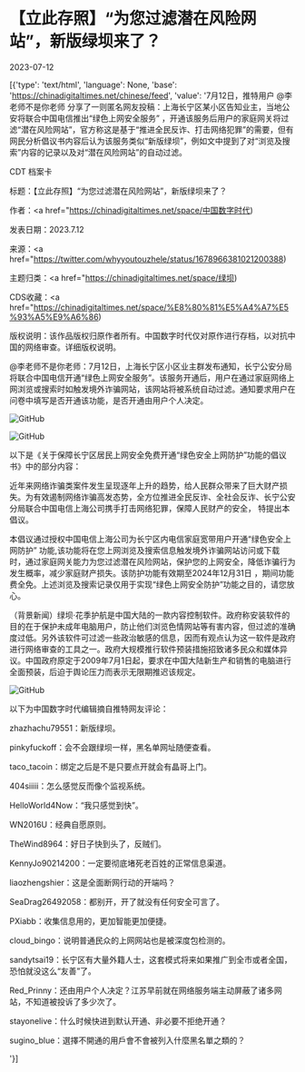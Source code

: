 # 【立此存照】“为您过滤潜在风险网站”，新版绿坝来了？

2023-07-12

[{'type': 'text/html', 'language': None, 'base': 'https://chinadigitaltimes.net/chinese/feed', 'value': '7月12日，推特用户 @李老师不是你老师 分享了一则匿名网友投稿：上海长宁区某小区告知业主，当地公安将联合中国电信推出“绿色上网安全服务” ，开通该服务后用户的家庭网关将过滤“潜在风险网站”，官方称这是基于“推进全民反诈、打击网络犯罪”的需要，但有网民分析倡议书内容后认为该服务类似“新版绿坝”，例如文中提到了对“浏览及搜索”内容的记录以及对“潜在风险网站”的自动过滤。



CDT 档案卡

标题：【立此存照】“为您过滤潜在风险网站”，新版绿坝来了？

作者：<a href="https://chinadigitaltimes.net/space/中国数字时代)

发表日期：2023.7.12

来源：<a href="https://twitter.com/whyyoutouzhele/status/1678966381021200388)

主题归类：<a href="https://chinadigitaltimes.net/space/绿坝)

CDS收藏：<a href="https://chinadigitaltimes.net/space/%E8%80%81%E5%A4%A7%E5%93%A5%E9%A6%86)

版权说明：该作品版权归原作者所有。中国数字时代仅对原作进行存档，以对抗中国的网络审查。详细版权说明。







@李老师不是你老师：7月12日，上海长宁区小区业主群发布通知，长宁公安分局将联合中国电信开通“绿色上网安全服务”。该服务开通后，用户在通过家庭网络上网浏览或搜索时如触发境外诈骗网站，该网站将被系统自动过滤。通知要求用户在问卷中填写是否开通该功能，是否开通由用户个人决定。



![GitHub](https://chinadigitaltimes.net/chinese/files/2023/07/image-1689166491678.png)

![GitHub](https://chinadigitaltimes.net/chinese/files/2023/07/image-1689166480786.png)

以下是《关于保障长宁区居民上网安全免费开通“绿色安全上网防护”功能的倡议书》中的部分内容：



近年来网络诈骗类案件发生呈现逐年上升的趋势，给人民群众带来了巨大财产损失。为有效遏制网络诈骗高发态势，全方位推进全民反诈、全社会反诈、长宁公安分局联合中国电信上海公司携手打击网络犯罪，保障人民财产的安全， 特提出本倡议。

本倡议通过授权中国电信上海公司为长宁区内电信家庭宽带用户开通“绿色安全上网防护” 功能,该功能将在您上网浏览及搜索信息触发境外诈骗网站访问或下载时，通过家庭网关能力为您过滤潜在风险网站，保护您的上网安全，降低诈骗行为发生概率，减少家庭财产损失。该防护功能有效期至2024年12月31日 ，期间功能费全免。上述浏览及搜索记录仅用于实现“绿色上网安全防护”功能之目的，请您放心。



（背景新闻）绿坝·花季护航是中国大陆的一款内容控制软件。政府称安装软件的目的在于保护未成年电脑用户，防止他们浏览色情网站等有害内容，但过滤的准确度过低。另外该软件可过滤一些政治敏感的信息，因而有观点认为这一软件是政府进行网络审查的工具之一。政府大规模推行软件预装措施招致诸多民众和媒体异议。中国政府原定于2009年7月1日起，要求在中国大陆新生产和销售的电脑进行全面预装，后迫于舆论压力而表示无限期推迟该规定。

![GitHub](https://chinadigitaltimes.net/chinese/files/2023/07/image-1689171041483.png)

以下为中国数字时代编辑摘自推特网友评论：



zhazhachu79551：新版绿坝。

pinkyfuckoff：会不会跟绿坝一样，黑名单网址随便查看。

taco_tacoin：绑定之后是不是只要点开就会有晶哥上门。

404siiiii：怎么感觉反而像个监视系统。

HelloWorld4Now：“我只感觉到快”。

WN2016U：经典自愿原则。

TheWind8964：好日子快到头了，反贼们。

KennyJo90214200：一定要彻底堵死老百姓的正常信息渠道。

liaozhengshier：这是全面断网行动的开端吗？

SeaDrag26492058：都别开，开了就没有任何安全可言了。

PXiabb：收集信息用的，更加智能更加便捷。

cloud_bingo：说明普通民众的上网网站也是被深度包检测的。

sandytsai19：长宁区有大量外籍人士，这套模式将来如果推广到全市或者全国，恐怕就没这么“友善”了。

Red_Prinny：还由用户个人决定？江苏早前就在网络服务端主动屏蔽了诸多网站，不知道被投诉了多少次了。

stayonelive：什么时候快进到默认开通、非必要不拒绝开通？

sugino_blue：選擇不開通的用戶會不會被列入什麼黑名單之類的？

'}]